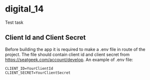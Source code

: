 # digital_14

Test task

## Client Id and Client Secret

Before building the app it is required to make a .env file in route of the project.
The file should contain client id and client secret from https://seatgeek.com/account/develop.
An example of .env file:
```
CLIENT_ID=YourClientId
CLIENT_SECRET=YourClientSecret
```
